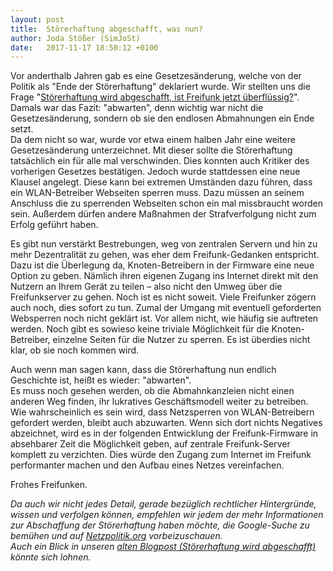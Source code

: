 ```yaml
---
layout: post
title:  Störerhaftung abgeschafft, was nun?
author: Joda Stößer (SimJoSt)
date:   2017-11-17 18:50:12 +0100
---
```

Vor anderthalb Jahren gab es eine Gesetzesänderung, welche von der Politik als "Ende der Störerhaftung" deklariert wurde. Wir stellten uns die Frage "[Störerhaftung wird abgeschafft, ist Freifunk jetzt überflüssig?](../../../2016/05/11/stoererhaftung-wird-abgeschafft.html)". Damals war das Fazit: "abwarten", denn wichtig war nicht die Gesetzesänderung, sondern ob sie den endlosen Abmahnungen ein Ende setzt.  
Da dem nicht so war, wurde vor etwa einem halben Jahr eine weitere Gesetzesänderung unterzeichnet. Mit dieser sollte die Störerhaftung tatsächlich ein für alle mal verschwinden. Dies konnten auch Kritiker des vorherigen Gesetzes bestätigen. Jedoch wurde stattdessen eine neue Klausel angelegt. Diese kann bei extremen Umständen dazu führen, dass ein WLAN-Betreiber Webseiten sperren muss. Dazu müssen an seinem Anschluss die zu sperrenden Webseiten schon ein mal missbraucht worden sein. Außerdem dürfen andere Maßnahmen der Strafverfolgung nicht zum Erfolg geführt haben.

Es gibt nun verstärkt Bestrebungen, weg von zentralen Servern und hin zu mehr Dezentralität zu gehen, was eher dem Freifunk-Gedanken entspricht. Dazu ist die Überlegung da, Knoten-Betreibern in der Firmware eine neue Option zu geben. Nämlich ihren eigenen Zugang ins Internet direkt mit den Nutzern an Ihrem Gerät zu teilen – also nicht den Umweg über die Freifunkserver zu gehen. Noch ist es nicht soweit. Viele Freifunker zögern auch noch, dies sofort zu tun. Zumal der Umgang mit eventuell geforderten Websperren noch nicht geklärt ist. Vor allem nicht, wie häufig sie auftreten werden. Noch gibt es sowieso keine triviale Möglichkeit für die Knoten-Betreiber, einzelne Seiten für die Nutzer zu sperren. Es ist überdies nicht klar, ob sie noch kommen wird.

Auch wenn man sagen kann, dass die Störerhaftung nun endlich Geschichte ist, heißt es wieder: "abwarten".  
Es muss noch gesehen werden, ob die Abmahnkanzleien nicht einen anderen Weg finden, ihr lukratives Geschäftsmodell weiter zu betreiben. Wie wahrscheinlich es sein wird, dass Netzsperren von WLAN-Betreibern gefordert werden, bleibt auch abzuwarten. Wenn sich dort nichts Negatives abzeichnet, wird es in der folgenden Entwicklung der Freifunk-Firmware in absehbarer Zeit die Möglichkeit geben, auf zentrale Freifunk-Server komplett zu verzichten. Dies würde den Zugang zum Internet im Freifunk performanter machen und den Aufbau eines Netzes vereinfachen.

Frohes Freifunken.

*Da auch wir nicht jedes Detail, gerade bezüglich rechtlicher Hintergründe, wissen und verfolgen können, empfehlen wir jedem der mehr Informationen zur Abschaffung der Störerhaftung haben möchte, die Google-Suche zu bemühen und auf [Netzpolitik.org](https://netzpolitik.org) vorbeizuschauen.  
Auch ein Blick in unseren [alten Blogpost (Störerhaftung wird abgeschafft)](../../../2016/05/11/stoererhaftung-wird-abgeschafft.html) könnte sich lohnen.*
